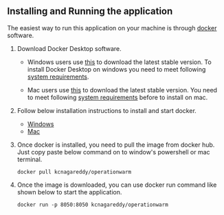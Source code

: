 ## Installing and Running the application

The easiest way to run this application on your machine is through [docker](https://www.docker.com/) software.

1. Download Docker Desktop software.

    - Windows users use [this](https://download.docker.com/win/stable/Docker%20Desktop%20Installer.exe) to download the latest stable version. To install Docker Desktop on windows you need to meet following [system requirements](https://docs.docker.com/docker-for-windows/install/#system-requirements).
    
    - Mac users use [this](https://download.docker.com/mac/stable/Docker.dmg) to download the latest stable version. You need to meet following [system requirements](https://docs.docker.com/docker-for-windows/install/#system-requirements) before to install on mac.

2. Follow below installation instructions to install and start docker.

   - [Windows](https://docs.docker.com/docker-for-mac/install/#install-and-run-docker-desktop-on-mac)
   - [Mac](https://docs.docker.com/docker-for-mac/install/#install-and-run-docker-desktop-on-mac)
   
3. Once docker is installed, you need to pull the image from docker hub. Just copy paste below
   command on to window's powershell or mac terminal.
   
   `docker pull kcnagareddy/operationwarm`
   
4. Once the image is downloaded, you can use docker run command like shown below to start the application.

   `docker run -p 8050:8050 kcnagareddy/operationwarm`
